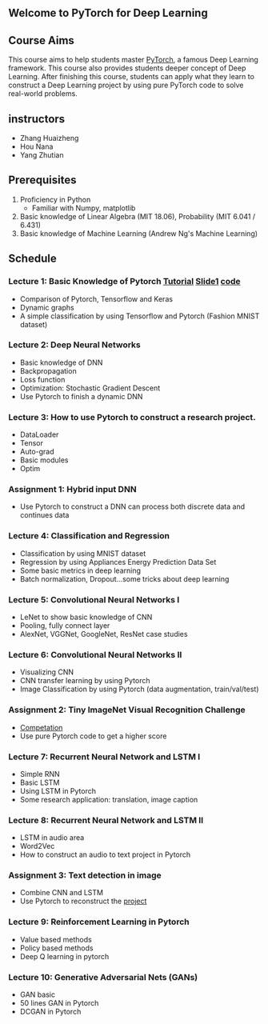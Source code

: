 ## Welcome to PyTorch for Deep Learning

## Course Aims
This course aims to help students master [PyTorch](www.pytorch.org), a famous Deep Learning framework. This course also provides students deeper concept of Deep Learning. After finishing this course, students can apply what they learn to construct a Deep Learning project by using pure PyTorch code to solve real-world problems.

## instructors
- Zhang Huaizheng
- Hou Nana
- Yang Zhutian

## Prerequisites
1. Proficiency in Python
   - Familiar with Numpy, matplotlib
2. Basic knowledge of Linear Algebra (MIT 18.06), Probability (MIT 6.041 / 6.431)
3. Basic knowledge of Machine Learning (Andrew Ng's Machine Learning)

## Schedule
### Lecture 1: Basic Knowledge of Pytorch [Tutorial](zhanghuaizheng.info) [Slide1](zhanghuaizheng.info) [code](zhanghuaizheng.info)
- Comparison of Pytorch, Tensorflow and Keras
- Dynamic graphs
- A simple classification by using Tensorflow and Pytorch (Fashion MNIST dataset)

### Lecture 2: Deep Neural Networks
- Basic knowledge of DNN
- Backpropagation
- Loss function
- Optimization: Stochastic Gradient Descent
- Use Pytorch to finish a dynamic DNN

### Lecture 3: How to use Pytorch to construct a research project.
- DataLoader
- Tensor
- Auto-grad
- Basic modules
- Optim

### Assignment 1: Hybrid input DNN
- Use Pytorch to construct a DNN can process both discrete data and continues data

### Lecture 4: Classification and Regression
- Classification by using MNIST dataset
- Regression by using Appliances Energy Prediction Data Set
- Some basic metrics in deep learning
- Batch normalization, Dropout…some tricks about deep learning

### Lecture 5: Convolutional Neural Networks I
- LeNet to show basic knowledge of CNN
- Pooling, fully connect layer
- AlexNet, VGGNet, GoogleNet, ResNet case studies

### Lecture 6: Convolutional Neural Networks II
- Visualizing CNN
- CNN transfer learning by using Pytorch
- Image Classification by using Pytorch (data augmentation, train/val/test)

### Assignment 2: Tiny ImageNet Visual Recognition Challenge
- [Competation](https://tiny-imagenet.herokuapp.com/)
- Use pure Pytorch code to get a higher score

### Lecture 7: Recurrent Neural Network and LSTM I
- Simple RNN
- Basic LSTM
- Using LSTM in Pytorch
- Some research application: translation, image caption

### Lecture 8: Recurrent Neural Network and LSTM II
- LSTM in audio area
- Word2Vec
- How to construct an audio to text project in Pytorch

### Assignment 3: Text detection in image
- Combine CNN and LSTM
- Use Pytorch to reconstruct the [project](https://github.com/tianzhi0549/CTPN)

### Lecture 9: Reinforcement Learning in Pytorch
- Value based methods
- Policy based methods
- Deep Q learning in pytorch

### Lecture 10: Generative Adversarial Nets (GANs)
- GAN basic
- 50 lines GAN in Pytorch
- DCGAN in Pytorch


<!-- Markdown is a lightweight and easy-to-use syntax for styling your writing. It includes conventions for

```markdown
Syntax highlighted code block

# Header 1
## Header 2
### Header 3

- Bulleted
- List

1. Numbered
2. List

**Bold** and _Italic_ and `Code` text

[Link](url) and ![Image](src)
```

For more details see [GitHub Flavored Markdown](https://guides.github.com/features/mastering-markdown/).

### Jekyll Themes

Your Pages site will use the layout and styles from the Jekyll theme you have selected in your [repository settings](https://github.com/HuaizhengZhang/PyTorch4DL/settings). The name of this theme is saved in the Jekyll `_config.yml` configuration file. -->


<!-- Having trouble with Pages? Check out our [documentation](https://help.github.com/categories/github-pages-basics/) or [contact support](https://github.com/contact) and we’ll help you sort it out. -->
